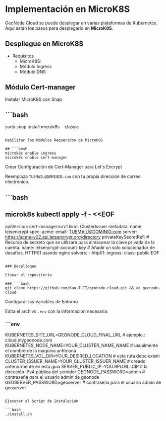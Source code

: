 # Implementación en MicroK8S

GeoNode Cloud se puede desplegar en varias plataformas de Kubernetes. Aquí están los pasos para desplegarlo en **MicroK8S**.

## Despliegue en MicroK8S

* Requisitos
    * MicroK8S:
    * Módulo Ingress
    * Módulo DNS

## Módulo Cert-manager

Instalar MicroK8S con Snap

## ```bash
sudo snap install microk8s --classic
```

Habilitar los Módulos Requeridos de MicroK8S

## ```bash
microk8s enable ingress
microk8s enable cert-manager
```

Crear Configuración de Cert-Manager para Let's Encrypt

Reemplaza `TUEMAIL@DOMINIO.com` con tu propia dirección de correo electrónico.

## ```bash
microk8s kubectl apply -f - <<EOF
---
apiVersion: cert-manager.io/v1
kind: ClusterIssuer
metadata:
  name: letsencrypt
spec:
  acme:
    email: TUEMAIL@DOMINIO.com
    server: https://acme-v02.api.letsencrypt.org/directory
    privateKeySecretRef:
      # Recurso de secreto que se utilizará para almacenar la clave privada de la cuenta.
      name: letsencrypt-account-key
    # Añadir un solo solucionador de desafíos, HTTP01 usando nginx
    solvers:
    - http01:
        ingress:
          class: public
EOF
```

### Despliegue

Clonar el repositorio

### ```bash
git clone https://github.com/Kan-T-IT/geonode-cloud.git && cd geonode-cloud
```

Configurar las Variables de Entorno

Edita el archivo `.env` con la información necesaria:

### ```env
KUBERNETES_SITE_URL=GEONODE_CLOUD_FINAL_URL # ejemplo.: cloud.mygeonode.com
KUBERNETES_NODE_NAME=YOUR_CLUSTER_NAME_NAME # usualmente el nombre de la máquina anfitriona
KUBERNETES_VOL_DIR=YOUR_DESIRED_LOCATION # esta ruta debe existir
CLUSTER_ISSUER_NAME=YOUR_CLUSTER_ISSUER_NAME # creado anteriormente en esta guía
SERVER_PUBLIC_IP=YOU.RPU.BLI.CIP # la dirección IPv4 pública del servidor
GEONODE_PASSWORD=admin  # contraseña para el usuario admin de geonode
GEOSERVER_PASSWORD=geoserver # contraseña para el usuario admin de geoserver
```

Ejecutar el Script de Instalación

```bash
./install.sh
```
